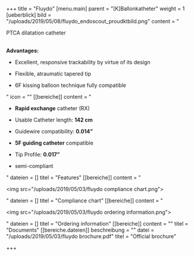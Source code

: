 +++
title = "Fluydo"
[menu.main]
parent = "[K]Ballonkatheter"
weight = 1
[ueberblick]
bild = "/uploads/2019/05/08/fluydo_endoscout_proudktbild.png"
content = "<p>PTCA dilatation catheter</p><p></p><p><br><strong>Advantages:</strong></p><ul><li><p>Excellent, responsive trackability by virtue of its design</p></li><li><p>Flexible, atraumatic tapered tip</p></li><li><p>6F kissing balloon technique fully compatible</p></li></ul>"
icon = ""
[[bereiche]]
content = "<ul><li><p><strong>Rapid exchange</strong> catheter (RX)</p></li><li><p>Usable Catheter length: <strong>142 cm</strong></p></li><li><p>Guidewire compatibility: <strong>0.014”</strong></p></li><li><p><strong>5F guiding catheter</strong> compatible</p></li><li><p>Tip Profile: <strong>0.017”</strong></p></li><li><p>semi-compliant</p></li></ul>"
dateien = []
titel = "Features"
[[bereiche]]
content = "<p><img src=\"/uploads/2019/05/03/fluydo compliance chart.png\"></p>"
dateien = []
titel = "Compliance chart"
[[bereiche]]
content = "<p><img src=\"/uploads/2019/05/03/fluydo ordering information.png\"></p>"
dateien = []
titel = "Ordering information"
[[bereiche]]
content = ""
titel = "Documents"
[[bereiche.dateien]]
beschreibung = ""
datei = "/uploads/2019/05/03/fluydo brochure.pdf"
titel = "Official brochure"

+++
